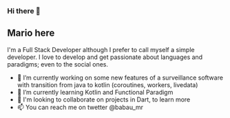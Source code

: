 ### Hi there 👋

## Mario here

I'm a Full Stack Developer although I prefer to call myself a simple developer. I love to develop and get passionate about languages and paradigms; even to the social ones.

- 🔭 I’m currently working on some new features of a surveillance software with transition from java to kotlin (coroutines, workers, livedata)
- 🌱 I’m currently learning Kotlin and Functional Paradigm
- 👯 I'm looking to collaborate on projects in Dart, to learn more
- 📫 You can reach me on twetter @babau_mr
<!--
**mrkrash/mrkrash** is a ✨ _special_ ✨ repository because its `README.md` (this file) appears on your GitHub profile.

Here are some ideas to get you started:

- 🔭 I’m currently working on ...
- 🌱 I’m currently learning ...
- 👯 I’m looking to collaborate on ...
- 🤔 I’m looking for help with ...
- 💬 Ask me about ...
- 📫 How to reach me: ...
- 😄 Pronouns: ...
- ⚡ Fun fact: ...
-->
